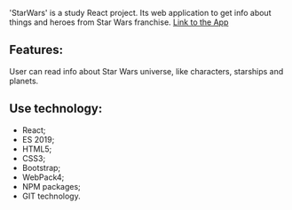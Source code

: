 'StarWars' is a study React project. Its web application to get info about things and heroes from Star Wars franchise.
[Link to the App](https://katherinep.github.io/starwars/)

## Features:
User can read info about Star Wars universe, like characters, starships and planets.

## Use technology:
+ React;
+ ES 2019;
+ HTML5;
+ CSS3;
+ Bootstrap;
+ WebPack4;
+ NPM paсkages;
+ GIT technology.




